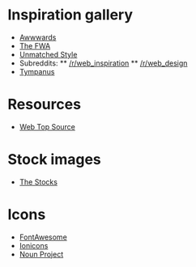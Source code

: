 # Inspiration gallery

* [Awwwards](http://www.awwwards.com/)
* [The FWA](http://www.thefwa.com/)
* [Unmatched Style](http://unmatchedstyle.com/)
* Subreddits:
  ** [/r/web_inspiration](http://www.reddit.com/r/web_inspiration)
  ** [/r/web_design](http://www.reddit.com/r/web_design)
* [Tympanus](http://tympanus.net/codrops/)
  
# Resources

* [Web Top Source](http://www.webtopsource.com/)



# Stock images

* [The Stocks](http://thestocks.im/)


# Icons

* [FontAwesome](http://fortawesome.github.io/Font-Awesome/)
* [Ionicons](http://ionicons.com/)
* [Noun Project](http://thenounproject.com/)
